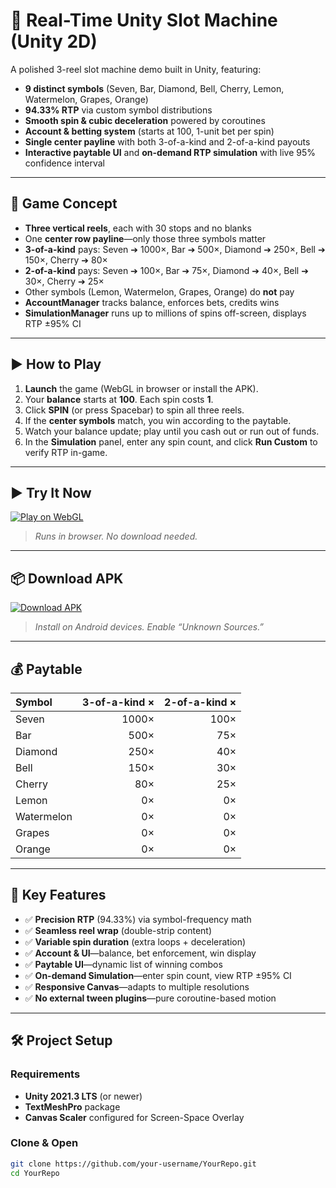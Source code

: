 # 🎰 Real-Time Unity Slot Machine (Unity 2D)

A polished 3-reel slot machine demo built in Unity, featuring:

- **9 distinct symbols** (Seven, Bar, Diamond, Bell, Cherry, Lemon, Watermelon, Grapes, Orange)  
- **94.33% RTP** via custom symbol distributions  
- **Smooth spin & cubic deceleration** powered by coroutines  
- **Account & betting system** (starts at 100, 1-unit bet per spin)  
- **Single center payline** with both 3-of-a-kind and 2-of-a-kind payouts  
- **Interactive paytable UI** and **on-demand RTP simulation** with live 95% confidence interval

---

## 🧠 Game Concept

- **Three vertical reels**, each with 30 stops and no blanks  
- One **center row payline**—only those three symbols matter  
- **3-of-a-kind** pays: Seven ➔ 1000×, Bar ➔ 500×, Diamond ➔ 250×, Bell ➔ 150×, Cherry ➔ 80×  
- **2-of-a-kind** pays: Seven ➔ 100×, Bar ➔ 75×, Diamond ➔ 40×, Bell ➔ 30×, Cherry ➔ 25×  
- Other symbols (Lemon, Watermelon, Grapes, Orange) do **not** pay  
- **AccountManager** tracks balance, enforces bets, credits wins  
- **SimulationManager** runs up to millions of spins off-screen, displays RTP ±95% CI  

---

## ▶️ How to Play

1. **Launch** the game (WebGL in browser or install the APK).  
2. Your **balance** starts at **100**. Each spin costs **1**.  
3. Click **SPIN** (or press Spacebar) to spin all three reels.  
4. If the **center symbols** match, you win according to the paytable.  
5. Watch your balance update; play until you cash out or run out of funds.  
6. In the **Simulation** panel, enter any spin count, and click **Run Custom** to verify RTP in-game.

---

## ▶️ Try It Now

[![Play on WebGL](https://img.shields.io/badge/Play-WebGL-green?style=for-the-badge)](https://example.com/slot-machine/player)  
> *Runs in browser. No download needed.*

---

## 📦 Download APK

[![Download APK](https://img.shields.io/badge/Download-APK-blue?style=for-the-badge)](https://github.com/your-username/YourRepo/releases/download/v1.0/SlotMachine.apk)  
> *Install on Android devices. Enable “Unknown Sources.”*

---

## 💰 Paytable

| Symbol       | 3-of-a-kind × | 2-of-a-kind × |
|:-------------|--------------:|-------------:|
| Seven        |        1000×  |       100×   |
| Bar          |         500×  |        75×   |
| Diamond      |         250×  |        40×   |
| Bell         |         150×  |        30×   |
| Cherry       |          80×  |        25×   |
| Lemon        |           0×  |         0×   |
| Watermelon   |           0×  |         0×   |
| Grapes       |           0×  |         0×   |
| Orange       |           0×  |         0×   |

---

## 🎁 Key Features

- ✅ **Precision RTP** (94.33%) via symbol-frequency math  
- ✅ **Seamless reel wrap** (double-strip content)  
- ✅ **Variable spin duration** (extra loops + deceleration)  
- ✅ **Account & UI**—balance, bet enforcement, win display  
- ✅ **Paytable UI**—dynamic list of winning combos  
- ✅ **On-demand Simulation**—enter spin count, view RTP ±95% CI  
- ✅ **Responsive Canvas**—adapts to multiple resolutions  
- ✅ **No external tween plugins**—pure coroutine-based motion

---

## 🛠️ Project Setup

### Requirements
- **Unity 2021.3 LTS** (or newer)  
- **TextMeshPro** package  
- **Canvas Scaler** configured for Screen-Space Overlay  

### Clone & Open

```bash
git clone https://github.com/your-username/YourRepo.git
cd YourRepo
